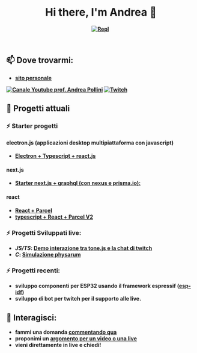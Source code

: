 <p>
  <h1 align="center"><b>Hi there, I'm Andrea 👋</h1>
</p>
<p align="center">
<a href="https://replit.com/@professorandrea"><img src="https://img.shields.io/badge/REPLIT-ee0000?style=for-the-badge&logo=repl&logoColor=white" alt="Repl" /></a>&nbsp;

</p>
<br />


<!--
**ProfAndreaPollini/ProfAndreaPollini** is a ✨ _special_ ✨ repository because its `README.md` (this file) appears on your GitHub profile.

Here are some ideas to get you started:

- 🔭 I’m currently working on ...
- 🌱 I’m currently learning ...
- 👯 I’m looking to collaborate on ...
- 🤔 I’m looking for help with ...
- 💬 Ask me about ...
- 📫 How to reach me: ...
- 😄 Pronouns: ...
- ⚡ Fun fact: ...
-->

## 📫 Dove trovarmi:
  - [sito personale](https://andreapollini.com)
  
[![Canale Youtube prof. Andrea Pollini](https://img.shields.io/badge/YouTube-FF0000?style=for-the-badge&logo=youtube&logoColor=white)](http://bit.ly/AndreaPolliniYT)
[![Twitch](https://img.shields.io/badge/Twitch-9146FF?style=for-the-badge&logo=twitch&logoColor=white)](https://www.twitch.tv/lemoncoding)
  
 
  
## 🔭 Progetti attuali

### ⚡  Starter progetti 

#### electron.js (applicazioni desktop multipiattaforma con javascript)
  - [Electron + Typescript + react.js](https://github.com/ProfAndreaPollini/electron-boilerplate-typescript-react)

#### next.js

  - [Starter next.js + graphql (con nexus e prisma.io):](https://github.com/ProfAndreaPollini/nextjs-graphql-nexus-template)
  
#### react

   - [React + Parcel](https://github.com/ProfAndreaPollini/react-parcel-simple-starter)
   - [typescript + React + Parcel V2](https://github.com/ProfAndreaPollini/parcel-react-typescript-template)
    
### ⚡ Progetti Sviluppati live:
   - *JS/TS*: [Demo interazione tra tone.js e la chat di twitch](https://github.com/ProfAndreaPollini/tonejs-demo)
   - *C*: [Simulazione physarum](ProfAndreaPollini/physarum-simulation-c-raylib)  
 
### ⚡ Progetti recenti:
  - sviluppo componenti per ESP32 usando il framework espressif ([esp-idf](https://docs.espressif.com/projects/esp-idf/en/latest/esp32/))
  - sviluppo di bot per twitch per il supporto alle live.
  
## 💬 Interagisci:
  - fammi una domanda [commentando qua](https://github.com/ProfAndreaPollini/ProfAndreaPollini/issues/1)
  - proponimi un [argomento per un video o una live](https://github.com/ProfAndreaPollini/profandreapollini-youtube-videos/issues)
  - vieni direttamente in live e chiedi!
